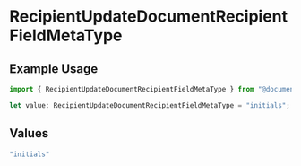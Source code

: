 # RecipientUpdateDocumentRecipientFieldMetaType

## Example Usage

```typescript
import { RecipientUpdateDocumentRecipientFieldMetaType } from "@documenso/sdk-typescript/models/operations";

let value: RecipientUpdateDocumentRecipientFieldMetaType = "initials";
```

## Values

```typescript
"initials"
```